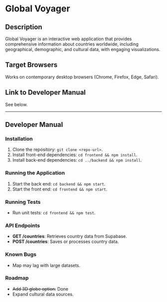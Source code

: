 # Global Voyager

## Description
Global Voyager is an interactive web application that provides comprehensive information about countries worldwide, including geographical, demographic, and cultural data, with engaging visualizations.

## Target Browsers
Works on contemporary desktop browsers (Chrome, Firefox, Edge, Safari).

## Link to Developer Manual
See below.

---

## Developer Manual

### Installation
1. Clone the repository: `git clone <repo-url>`.
2. Install front-end dependencies: `cd frontend && npm install`.
3. Install back-end dependencies: `cd ../backend && npm install`.

### Running the Application
1. Start the back end: `cd backend && npm start`.
2. Start the front end: `cd frontend && npm start`.

### Running Tests
- Run unit tests: `cd frontend && npm test`.

### API Endpoints
- **GET /countries**: Retrieves country data from Supabase.
- **POST /countries**: Saves or processes country data.

### Known Bugs
- Map may lag with large datasets.

### Roadmap
- ~~Add 3D globe option.~~ Done
- Expand cultural data sources.